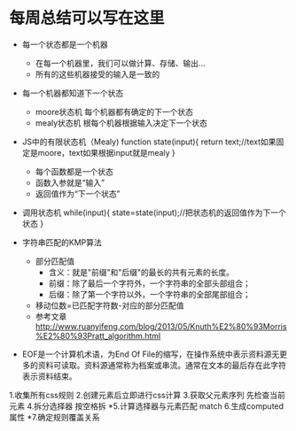 # 每周总结可以写在这里

* 每一个状态都是一个机器
    * 在每一个机器里，我们可以做计算、存储、输出...
    * 所有的这些机器接受的输入是一致的

* 每一个机器都知道下一个状态
    * moore状态机 每个机器都有确定的下一个状态
    * mealy状态机 根每个机器根据输入决定下一个状态

* JS中的有限状态机（Mealy) 
    function state(input){
        return text;//text如果固定是moore，text如果根据input就是mealy
    }
    * 每个函数都是一个状态
    * 函数入参就是“输入”
    * 返回值作为“下一个状态”

* 调用状态机
    while(input){
        state=state(input);//把状态机的返回值作为下一个状态
    }

* 字符串匹配的KMP算法
    * 部分匹配值
        * 含义：就是"前缀"和"后缀"的最长的共有元素的长度。
        * 前缀：除了最后一个字符外，一个字符串的全部头部组合；
        * 后缀：除了第一个字符以外，一个字符串的全部尾部组合；
    * 移动位数=已匹配字符数-对应的部分匹配值
    * 参考文章 http://www.ruanyifeng.com/blog/2013/05/Knuth%E2%80%93Morris%E2%80%93Pratt_algorithm.html

* EOF是一个计算机术语，为End Of File的缩写，在操作系统中表示资料源无更多的资料可读取。资料源通常称为档案或串流。通常在文本的最后存在此字符表示资料结束。

1.收集所有css规则
2.创建元素后立即进行css计算
3.获取父元素序列 先检查当前元素
4.拆分选择器 按空格拆
*5.计算选择器与元素匹配 match
6.生成computed属性
*7.确定规则覆盖关系